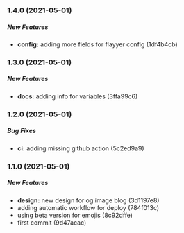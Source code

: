 ### 1.4.0 (2021-05-01)

##### New Features

* **config:**  adding more fields for flayyer config (1df4b4cb)

### 1.3.0 (2021-05-01)

##### New Features

* **docs:**  adding info for variables (3ffa99c6)

### 1.2.0 (2021-05-01)

##### Bug Fixes

* **ci:**  adding missing github action (5c2ed9a9)

### 1.1.0 (2021-05-01)

##### New Features

* **design:**  new design for og\:image blog (3d1197e8)
*  adding automatic workflow for deploy (784f013c)
*  using beta version for emojis (8c92dffe)
*  first commit (9d47acac)

